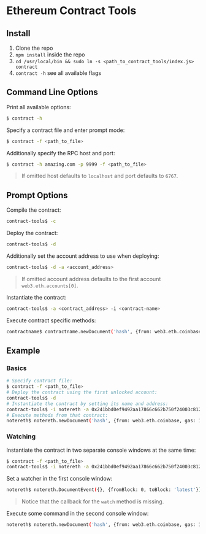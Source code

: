 
# Ethereum Contract Tools


## Install

1. Clone the repo
2. `npm install` inside the repo
3. `cd /usr/local/bin && sudo ln -s <path_to_contract_tools/index.js> contract`
4. `contract -h` see all available flags


## Command Line Options

Print all available options:

```bash
$ contract -h
```

Specify a contract file and enter prompt mode:

```bash
$ contract -f <path_to_file>
```

Additionally specify the RPC host and port:

```bash
$ contract -h amazing.com -p 9999 -f <path_to_file>
```

> If omitted host defaults to `localhost` and port defaults to `6767`.


## Prompt Options

Compile the contract:

```bash
contract-tools$ -c
```

Deploy the contract:

```bash
contract-tools$ -d
```

Additionally set the account address to use when deploying:

```bash
contract-tools$ -d -a <account_address>
```

> If omitted account address defaults to the first account `web3.eth.accounts[0]`.

Instantiate the contract:

```bash
contract-tools$ -a <contract_address> -i <contract-name>
```

Execute contract specific methods:

```bash
contractname$ contractname.newDocument('hash', {from: web3.eth.coinbase, gas: 1800000})
```


## Example


### Basics

```bash
# Specify contract file:
$ contract -f <path_to_file>
# Deploy the contract using the first unlocked account:
contract-tools$ -d
# Instantiate the contract by setting its name and address:
contract-tools$ -i notereth -a 0x241bbd0ef9492aa17866c662b750f24003c812c6
# Execute methods from that contract:
notereth$ notereth.newDocument('hash', {from: web3.eth.coinbase, gas: 1800000})
```


### Watching

Instantiate the contract in two separate console windows at the same time:

```bash
$ contract -f <path_to_file>
contract-tools$ -i notereth -a 0x241bbd0ef9492aa17866c662b750f24003c812c6
```

Set a watcher in the first console window:

```bash
notereth$ notereth.DocumentEvent({}, {fromBlock: 0, toBlock: 'latest'}).watch
```

> Notice that the callback for the `watch` method is missing.

Execute some command in the second console window:

```bash
notereth$ notereth.newDocument('hash', {from: web3.eth.coinbase, gas: 1800000})
```
